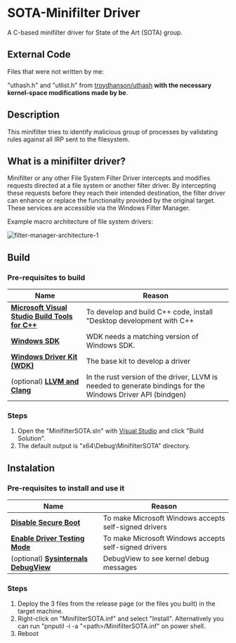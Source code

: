 # SOTA-Minifilter Driver

A C-based minifilter driver for State of the Art (SOTA) group.

## External Code

Files that were not written by me:

"uthash.h" and "utlist.h" from [troydhanson/uthash](https://github.com/troydhanson/uthash) **with the necessary kernel-space modifications made by be**.

## Description

This minifilter tries to identify malicious group of processes by validating rules against all IRP sent to the filesystem.

## What is a minifilter driver?

Minifilter or any other File System Filter Driver intercepts and modifies requests directed at a file system or another filter driver. By intercepting these requests before they reach their intended destination, the filter driver can enhance or replace the functionality provided by the original target. These services are accessible via the Windows Filter Manager.

Example macro architecture of file system drivers:

![filter-manager-architecture-1](https://github.com/not4rt/SOTA-minifilter/assets/128330203/b55870ce-580a-4734-b639-60bb3b7b8e26)

## Build
### Pre-requisites to build
| Name | Reason |
| ---------------------------------------------- | -- |
| [**Microsoft Visual Studio Build Tools for C++**](https://visualstudio.microsoft.com/thank-you-downloading-visual-studio/?sku=BuildTools&rel=16) | To develop and build C++ code, install "Desktop development with C++ |
| [**Windows SDK**](https://go.microsoft.com/fwlink/?linkid=2166460) | WDK needs a matching version of Windows SDK. |
| [**Windows Driver Kit (WDK)**](https://go.microsoft.com/fwlink/?linkid=2166289) | The base kit to develop a driver |
| (optional) [**LLVM and Clang**](https://github.com/llvm/llvm-project/releases/download/llvmorg-12.0.1/LLVM-12.0.1-win64.exe) | In the rust version of the driver, LLVM is needed to generate bindings for the Windows Driver API (bindgen) |

### Steps
1. Open the "MinifilterSOTA.sln" with [Visual Studio](https://visualstudio.microsoft.com/) and click "Build Solution".
2. The default output is "x64\Debug\MinifilterSOTA" directory.

   
## Instalation
### Pre-requisites to install and use it
| Name | Reason |
| ---------------------------------------------- | -- |
| [**Disable Secure Boot**](https://learn.microsoft.com/en-us/windows-hardware/drivers/install/the-testsigning-boot-configuration-option) | To make Microsoft Windows accepts self-signed drivers |
| [**Enable Driver Testing Mode**](https://learn.microsoft.com/en-us/windows-hardware/drivers/install/the-testsigning-boot-configuration-option) | To make Microsoft Windows accepts self-signed drivers |
| (optional) [**Sysinternals DebugView**](https://docs.microsoft.com/en-us/sysinternals/downloads/debugview) | DebugView to see kernel debug messages |

### Steps
1. Deploy the 3 files from the release page (or the files you built) in the target machine.
2. Right-click on "MinifilterSOTA.inf" and select "Install". Alternatively you can run "pnputil -i -a "\<path\>/MinifilterSOTA.inf" on power shell.
3. Reboot

